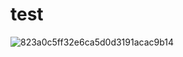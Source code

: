 # test

![823a0c5ff32e6ca5d0d3191acac9b14](https://github.com/Xianghua-Liu/test/assets/64717414/f9d67542-f9fb-4a11-9261-63b42d25b73b)
